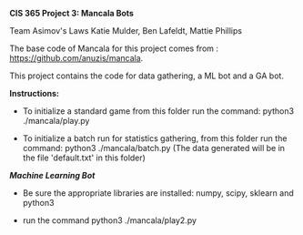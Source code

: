 __CIS 365 Project 3: Mancala Bots__

Team Asimov's Laws
Katie Mulder, Ben Lafeldt, Mattie Phillips

The base code of Mancala for this project comes from : https://github.com/anuzis/mancala.

This project contains the code for data gathering, a ML bot and a GA bot.


__Instructions:__

- To initialize a standard game from this folder run the command: python3 ./mancala/play.py
 
- To initialize a batch run for statistics gathering, from this folder run the command: python3 ./mancala/batch.py (The data generated will be in the file 'default.txt' in this folder)

*__Machine Learning Bot__*

- Be sure the appropriate libraries are installed: numpy, scipy, sklearn and python3

- run the command python3 ./mancala/play2.py
